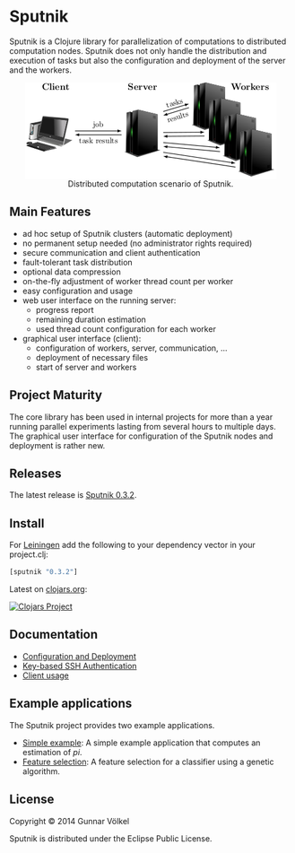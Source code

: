 # Sputnik

Sputnik is a Clojure library for parallelization of computations to distributed computation nodes.
Sputnik does not only handle the distribution and execution of tasks but also the configuration and deployment of the server and the workers.

<p align="center">
<img src="doc/images/scenario.png" alt="Distributed computation scenario of Sputnik" title="Distributed computation scenario of Sputnik" align="center" />
<br>
Distributed computation scenario of Sputnik.
</p>



## Main Features

* ad hoc setup of Sputnik clusters (automatic deployment)
* no permanent setup needed (no administrator rights required)
* secure communication and client authentication
* fault-tolerant task distribution
* optional data compression
* on-the-fly adjustment of worker thread count per worker
* easy configuration and usage
* web user interface on the running server:
  * progress report
  * remaining duration estimation
  * used thread count configuration for each worker
* graphical user interface (client):
  * configuration of workers, server, communication, ... 
  * deployment of necessary files
  * start of server and workers

## Project Maturity

The core library has been used in internal projects for more than a year running parallel experiments lasting from several hours to multiple days.
The graphical user interface for configuration of the Sputnik nodes and deployment is rather new.

## Releases

The latest release is [Sputnik 0.3.2](../../releases/tag/v0.3.2).

## Install

For [Leiningen](http://leiningen.org) add the following to your dependency vector in your project.clj:

```clojure
[sputnik "0.3.2"]
```

Latest on [clojars.org](http://clojars.org):

[![Clojars Project](http://clojars.org/sputnik/latest-version.svg)](http://clojars.org/sputnik)

## Documentation

* [Configuration and Deployment](doc/ConfigurationDeployment.md)
* [Key-based SSH Authentication](doc/SSH.md)
* [Client usage](doc/ClientUsage.md)


## Example applications

The Sputnik project provides two example applications.

* [Simple example](example-applications/simple-example): A simple example application that computes an estimation of *pi*.
* [Feature selection](example-applications/feature-selection): A feature selection for a classifier using a genetic algorithm. 

## License

Copyright © 2014 Gunnar Völkel

Sputnik is distributed under the Eclipse Public License.
